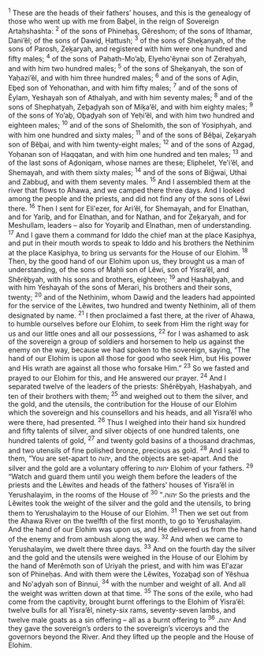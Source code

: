<sup>1</sup> These are the heads of their fathers’ houses, and this is the genealogy of those who went up with me from Baḇel, in the reign of Sovereign Artaḥshashta:
<sup>2</sup> of the sons of Phineḥas, Gĕreshom; of the sons of Ithamar, Dani’ĕl; of the sons of Dawiḏ, Ḥattush;
<sup>3</sup> of the sons of Sheḵanyah, of the sons of Parosh, Zeḵaryah, and registered with him were one hundred and fifty males;
<sup>4</sup> of the sons of Paḥath-Mo’aḇ, Elyeho‛ĕynai son of Zeraḥyah, and with him two hundred males;
<sup>5</sup> of the sons of Sheḵanyah, the son of Yaḥazi’ĕl, and with him three hundred males;
<sup>6</sup> and of the sons of Aḏin, Eḇeḏ son of Yehonathan, and with him fifty males;
<sup>7</sup> and of the sons of Ĕylam, Yeshayah son of Athalyah, and with him seventy males;
<sup>8</sup> and of the sons of Shephatyah, Zeḇaḏyah son of Miḵa’ĕl, and with him eighty males;
<sup>9</sup> of the sons of Yo’aḇ, Oḇaḏyah son of Yeḥi’ĕl, and with him two hundred and eighteen males;
<sup>10</sup> and of the sons of Shelomith, the son of Yosiphyah, and with him one hundred and sixty males;
<sup>11</sup> and of the sons of Bĕḇai, Zeḵaryah son of Bĕḇai, and with him twenty-eight males;
<sup>12</sup> and of the sons of Azgaḏ, Yoḥanan son of Haqqatan, and with him one hundred and ten males;
<sup>13</sup> and of the last sons of Aḏoniqam, whose names are these; Eliphelet, Ye‛i’ĕl, and Shemayah, and with them sixty males;
<sup>14</sup> and of the sons of Biḡwai, Uthai and Zabbuḏ, and with them seventy males.
<sup>15</sup> And I assembled them at the river that flows to Ahawa, and we camped there three days. And I looked among the people and the priests, and did not find any of the sons of Lĕwi there.
<sup>16</sup> Then I sent for Eli‛ezer, for Ari’ĕl, for Shemayah, and for Elnathan, and for Yariḇ, and for Elnathan, and for Nathan, and for Zeḵaryah, and for Meshullam, leaders – also for Yoyariḇ and Elnathan, men of understanding.
<sup>17</sup> And I gave them a command for Iddo the chief man at the place Kasiphya, and put in their mouth words to speak to Iddo and his brothers the Nethinim at the place Kasiphya, to bring us servants for the House of our Elohim.
<sup>18</sup> Then, by the good hand of our Elohim upon us, they brought us a man of understanding, of the sons of Maḥli son of Lĕwi, son of Yisra’ĕl, and Shĕrĕḇyah, with his sons and brothers, eighteen;
<sup>19</sup> and Ḥashaḇyah, and with him Yeshayah of the sons of Merari, his brothers and their sons, twenty;
<sup>20</sup> and of the Nethinim, whom Dawiḏ and the leaders had appointed for the service of the Lĕwites, two hundred and twenty Nethinim, all of them designated by name.
<sup>21</sup> I then proclaimed a fast there, at the river of Ahawa, to humble ourselves before our Elohim, to seek from Him the right way for us and our little ones and all our possessions,
<sup>22</sup> for I was ashamed to ask of the sovereign a group of soldiers and horsemen to help us against the enemy on the way, because we had spoken to the sovereign, saying, “The hand of our Elohim is upon all those for good who seek Him, but His power and His wrath are against all those who forsake Him.”
<sup>23</sup> So we fasted and prayed to our Elohim for this, and He answered our prayer.
<sup>24</sup> And I separated twelve of the leaders of the priests: Shĕrĕḇyah, Ḥashaḇyah, and ten of their brothers with them;
<sup>25</sup> and weighed out to them the silver, and the gold, and the utensils, the contribution for the House of our Elohim which the sovereign and his counsellors and his heads, and all Yisra’ĕl who were there, had presented.
<sup>26</sup> Thus I weighed into their hand six hundred and fifty talents of silver, and silver objects of one hundred talents, one hundred talents of gold,
<sup>27</sup> and twenty gold basins of a thousand drachmas, and two utensils of fine polished bronze, precious as gold.
<sup>28</sup> And I said to them, “You are set-apart to יהוה, and the objects are set-apart. And the silver and the gold are a voluntary offering to יהוה Elohim of your fathers.
<sup>29</sup> “Watch and guard them until you weigh them before the leaders of the priests and the Lĕwites and heads of the fathers’ houses of Yisra’ĕl in Yerushalayim, in the rooms of the House of יהוה.”
<sup>30</sup> So the priests and the Lĕwites took the weight of the silver and the gold and the utensils, to bring them to Yerushalayim to the House of our Elohim.
<sup>31</sup> Then we set out from the Ahawa River on the twelfth of the first month, to go to Yerushalayim. And the hand of our Elohim was upon us, and He delivered us from the hand of the enemy and from ambush along the way.
<sup>32</sup> And when we came to Yerushalayim, we dwelt there three days.
<sup>33</sup> And on the fourth day the silver and the gold and the utensils were weighed in the House of our Elohim by the hand of Merĕmoth son of Uriyah the priest, and with him was El‛azar son of Phineḥas. And with them were the Lĕwites, Yozaḇaḏ son of Yĕshua and No‛aḏyah son of Binnui,
<sup>34</sup> with the number and weight of all. And all the weight was written down at that time.
<sup>35</sup> The sons of the exile, who had come from the captivity, brought burnt offerings to the Elohim of Yisra’ĕl: twelve bulls for all Yisra’ĕl, ninety-six rams, seventy-seven lambs, and twelve male goats as a sin offering – all as a burnt offering to יהוה.
<sup>36</sup> And they gave the sovereign’s orders to the sovereign’s viceroys and the governors beyond the River. And they lifted up the people and the House of Elohim.
